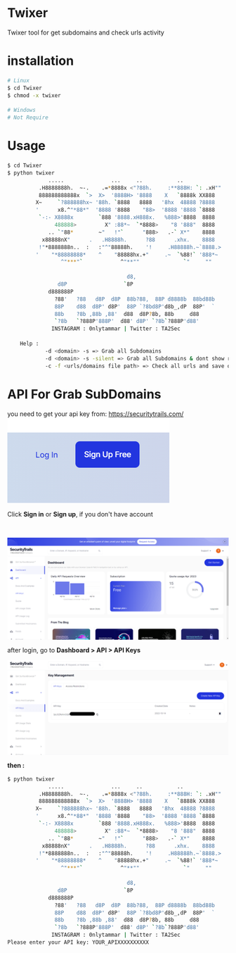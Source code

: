 # Twixer
Twixer tool for get subdomains and check urls activity

# installation

```bash
# Linux
$ cd Twixer
$ chmod -x twixer

# Windows
# Not Require
```

# Usage
```bash
$ cd Twixer
$ python twixer
             .....               ...     ..           ..
          .H8888888h.  ~-.    .=*8888x <"?88h.     :**888H: `: .xH""
          888888888888x  `>  X>  '8888H> '8888    X   `8888k XX888
         X~     `?888888hx~ '88h. `8888   8888   '8hx  48888 ?8888
         '      x8.^"*88*"  '8888 '8888    "88>  '8888 '8888 `8888
          `-:- X8888x        `888 '8888.xH888x.   %888>'8888  8888
               488888>         X" :88*~  `*8888>    "8 '888"  8888
             .. `"88*        ~"   !"`      "888>   .-` X*"    8888
           x88888nX"      .   .H8888h.      ?88      .xhx.    8888
          !"*8888888n..  :   :"^"88888h.    '!     .H88888h.~`8888.>
         '    "*88888888*    ^    "88888hx.+"     .~  `%88!` '888*~
                 ^"***"`            ^"**""              `"     ""

                                      d8,
                d8P                  `8P
             d888888P
               ?88'   ?88   d8P  d8P  88b?88,  88P d8888b  88bd88b
               88P    d88  d8P' d8P'  88P `?8bd8P'd8b_,dP  88P'  `
               88b    ?8b ,88b ,88'  d88  d8P?8b, 88b     d88
               `?8b   `?888P'888P'  d88' d8P' `?8b`?888P'd88'
              INSTAGRAM : 0nlytammar | Twitter : TA2Sec

    Help :
            -d <domain> -s => Grab all Subdomains
            -d <domain> -s -silent => Grab all Subdomains & dont show result
            -c -f <urls/domains file path> => Check all urls and save online urls
```
# API For Grab SubDomains

you need to get your api key from:
<a href="https://securitytrails.com/">https://securitytrails.com/</a></br>
<img align="center" src="https://raw.githubusercontent.com/TBAx00/Twixer/Images/Screenshot%202023-04-09%20005339.png"><br/>
<p>Click <b>Sign in</b> or <b>Sign up</b>, if you don't have account</p></br>

<img align="center" src="https://raw.githubusercontent.com/TBAx00/Twixer/Images/Screenshot%202023-04-09%20005409.png"><br/>
<p>after login, go to <b>Dashboard > API > API Keys</b></p>

<img align="center" src="https://raw.githubusercontent.com/TBAx00/Twixer/Images/Screenshot%202023-04-09%20005426.png"><br/>
<p><b>then :</b></p>

```bash
$ python twixer
             .....               ...     ..           ..
          .H8888888h.  ~-.    .=*8888x <"?88h.     :**888H: `: .xH""
          888888888888x  `>  X>  '8888H> '8888    X   `8888k XX888
         X~     `?888888hx~ '88h. `8888   8888   '8hx  48888 ?8888
         '      x8.^"*88*"  '8888 '8888    "88>  '8888 '8888 `8888
          `-:- X8888x        `888 '8888.xH888x.   %888>'8888  8888
               488888>         X" :88*~  `*8888>    "8 '888"  8888
             .. `"88*        ~"   !"`      "888>   .-` X*"    8888
           x88888nX"      .   .H8888h.      ?88      .xhx.    8888
          !"*8888888n..  :   :"^"88888h.    '!     .H88888h.~`8888.>
         '    "*88888888*    ^    "88888hx.+"     .~  `%88!` '888*~
                 ^"***"`            ^"**""              `"     ""

                                      d8,
                d8P                  `8P
             d888888P
               ?88'   ?88   d8P  d8P  88b?88,  88P d8888b  88bd88b
               88P    d88  d8P' d8P'  88P `?8bd8P'd8b_,dP  88P'  `
               88b    ?8b ,88b ,88'  d88  d8P?8b, 88b     d88
               `?8b   `?888P'888P'  d88' d8P' `?8b`?888P'd88'
              INSTAGRAM : 0nlytammar | Twitter : TA2Sec
Please enter your API key: YOUR_APIXXXXXXXXXX
```
